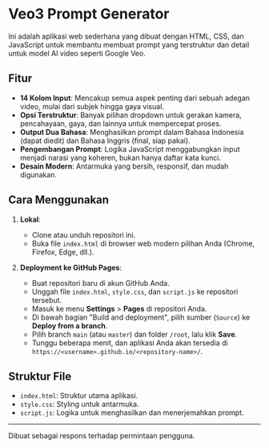 # Veo3 Prompt Generator

Ini adalah aplikasi web sederhana yang dibuat dengan HTML, CSS, dan JavaScript untuk membantu membuat prompt yang terstruktur dan detail untuk model AI video seperti Google Veo.

## Fitur

-   **14 Kolom Input**: Mencakup semua aspek penting dari sebuah adegan video, mulai dari subjek hingga gaya visual.
-   **Opsi Terstruktur**: Banyak pilihan dropdown untuk gerakan kamera, pencahayaan, gaya, dan lainnya untuk mempercepat proses.
-   **Output Dua Bahasa**: Menghasilkan prompt dalam Bahasa Indonesia (dapat diedit) dan Bahasa Inggris (final, siap pakai).
-   **Pengembangan Prompt**: Logika JavaScript menggabungkan input menjadi narasi yang koheren, bukan hanya daftar kata kunci.
-   **Desain Modern**: Antarmuka yang bersih, responsif, dan mudah digunakan.

## Cara Menggunakan

1.  **Lokal**:
    *   Clone atau unduh repositori ini.
    *   Buka file `index.html` di browser web modern pilihan Anda (Chrome, Firefox, Edge, dll.).

2.  **Deployment ke GitHub Pages**:
    *   Buat repositori baru di akun GitHub Anda.
    *   Unggah file `index.html`, `style.css`, dan `script.js` ke repositori tersebut.
    *   Masuk ke menu **Settings** > **Pages** di repositori Anda.
    *   Di bawah bagian "Build and deployment", pilih sumber (`Source`) ke **Deploy from a branch**.
    *   Pilih branch `main` (atau `master`) dan folder `/root`, lalu klik **Save**.
    *   Tunggu beberapa menit, dan aplikasi Anda akan tersedia di `https://<username>.github.io/<repository-name>/`.

## Struktur File

-   `index.html`: Struktur utama aplikasi.
-   `style.css`: Styling untuk antarmuka.
-   `script.js`: Logika untuk menghasilkan dan menerjemahkan prompt.

---
Dibuat sebagai respons terhadap permintaan pengguna.
